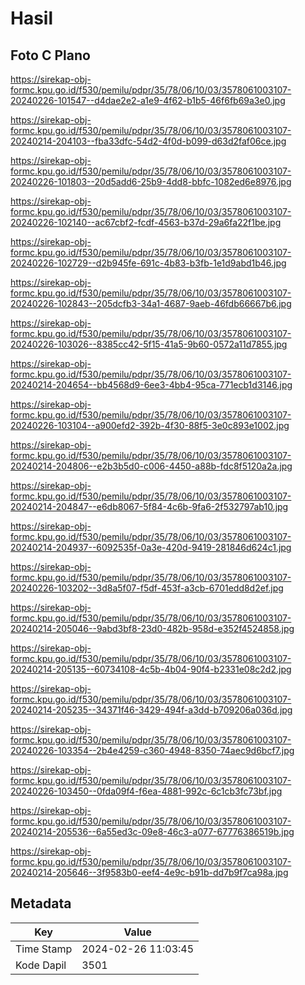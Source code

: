 # Hasil

## Foto C Plano

https://sirekap-obj-formc.kpu.go.id/f530/pemilu/pdpr/35/78/06/10/03/3578061003107-20240226-101547--d4dae2e2-a1e9-4f62-b1b5-46f6fb69a3e0.jpg

https://sirekap-obj-formc.kpu.go.id/f530/pemilu/pdpr/35/78/06/10/03/3578061003107-20240214-204103--fba33dfc-54d2-4f0d-b099-d63d2faf06ce.jpg

https://sirekap-obj-formc.kpu.go.id/f530/pemilu/pdpr/35/78/06/10/03/3578061003107-20240226-101803--20d5add6-25b9-4dd8-bbfc-1082ed6e8976.jpg

https://sirekap-obj-formc.kpu.go.id/f530/pemilu/pdpr/35/78/06/10/03/3578061003107-20240226-102140--ac67cbf2-fcdf-4563-b37d-29a6fa22f1be.jpg

https://sirekap-obj-formc.kpu.go.id/f530/pemilu/pdpr/35/78/06/10/03/3578061003107-20240226-102729--d2b945fe-691c-4b83-b3fb-1e1d9abd1b46.jpg

https://sirekap-obj-formc.kpu.go.id/f530/pemilu/pdpr/35/78/06/10/03/3578061003107-20240226-102843--205dcfb3-34a1-4687-9aeb-46fdb66667b6.jpg

https://sirekap-obj-formc.kpu.go.id/f530/pemilu/pdpr/35/78/06/10/03/3578061003107-20240226-103026--8385cc42-5f15-41a5-9b60-0572a11d7855.jpg

https://sirekap-obj-formc.kpu.go.id/f530/pemilu/pdpr/35/78/06/10/03/3578061003107-20240214-204654--bb4568d9-6ee3-4bb4-95ca-771ecb1d3146.jpg

https://sirekap-obj-formc.kpu.go.id/f530/pemilu/pdpr/35/78/06/10/03/3578061003107-20240226-103104--a900efd2-392b-4f30-88f5-3e0c893e1002.jpg

https://sirekap-obj-formc.kpu.go.id/f530/pemilu/pdpr/35/78/06/10/03/3578061003107-20240214-204806--e2b3b5d0-c006-4450-a88b-fdc8f5120a2a.jpg

https://sirekap-obj-formc.kpu.go.id/f530/pemilu/pdpr/35/78/06/10/03/3578061003107-20240214-204847--e6db8067-5f84-4c6b-9fa6-2f532797ab10.jpg

https://sirekap-obj-formc.kpu.go.id/f530/pemilu/pdpr/35/78/06/10/03/3578061003107-20240214-204937--6092535f-0a3e-420d-9419-281846d624c1.jpg

https://sirekap-obj-formc.kpu.go.id/f530/pemilu/pdpr/35/78/06/10/03/3578061003107-20240226-103202--3d8a5f07-f5df-453f-a3cb-6701edd8d2ef.jpg

https://sirekap-obj-formc.kpu.go.id/f530/pemilu/pdpr/35/78/06/10/03/3578061003107-20240214-205046--9abd3bf8-23d0-482b-958d-e352f4524858.jpg

https://sirekap-obj-formc.kpu.go.id/f530/pemilu/pdpr/35/78/06/10/03/3578061003107-20240214-205135--60734108-4c5b-4b04-90f4-b2331e08c2d2.jpg

https://sirekap-obj-formc.kpu.go.id/f530/pemilu/pdpr/35/78/06/10/03/3578061003107-20240214-205235--34371f46-3429-494f-a3dd-b709206a036d.jpg

https://sirekap-obj-formc.kpu.go.id/f530/pemilu/pdpr/35/78/06/10/03/3578061003107-20240226-103354--2b4e4259-c360-4948-8350-74aec9d6bcf7.jpg

https://sirekap-obj-formc.kpu.go.id/f530/pemilu/pdpr/35/78/06/10/03/3578061003107-20240226-103450--0fda09f4-f6ea-4881-992c-6c1cb3fc73bf.jpg

https://sirekap-obj-formc.kpu.go.id/f530/pemilu/pdpr/35/78/06/10/03/3578061003107-20240214-205536--6a55ed3c-09e8-46c3-a077-67776386519b.jpg

https://sirekap-obj-formc.kpu.go.id/f530/pemilu/pdpr/35/78/06/10/03/3578061003107-20240214-205646--3f9583b0-eef4-4e9c-b91b-dd7b9f7ca98a.jpg


## Metadata

| Key        | Value               |
| ---------- | ------------------- |
| Time Stamp | 2024-02-26 11:03:45 |
| Kode Dapil | 3501                |



